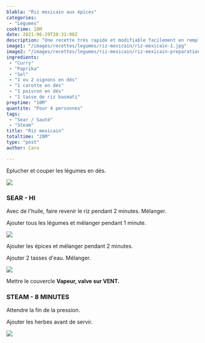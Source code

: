 ```yaml
---
blabla: "Riz mexicain aux épices"
categories:
 - "Légumes"
cooktime: 10M
date: 2021-06-29T20:31:00Z
description: "Une recette très rapide et modifiable facilement en remplaçant les légumes ou les épices"
image1: "/images/recettes/legumes/riz-mexicain/riz-mexicain-1.jpg"
image2: "/images/recettes/legumes/riz-mexicain/riz-mexicain-preparation-3.jpg"
ingredients: 
 - "Curry"
 - "Paprika"
 - "Sel"
 - "1 ou 2 oignons en dés"
 - "1 carotte en dés"
 - "1 poivron en dés"
 - "1 tasse de riz basmati"
preptime: "10M"
quantite: "Pour 4 personnes"
tags:
 - "Sear / Sauté"
 - "Steam"
title: "Riz mexicain"
totaltime: "20M"
type: "post"
author: Caro

---
```

Eplucher et couper les légumes en dés.

![](/images/recettes/legumes/riz-mexicain/riz-mexicain-preparation-4.jpg)

### SEAR - HI

Avec de l'huile, faire revenir le riz pendant 2 minutes. Mélanger.

Ajouter tous les légumes et mélanger pendant 1 minute.

![](/images/recettes/legumes/riz-mexicain/riz-mexicain-preparation-5-1.jpg)

Ajouter les épices et mélanger pendant 2 minutes.

Ajouter 2 tasses d'eau. Mélanger.

![](/images/recettes/legumes/riz-mexicain/riz-mexicain-preparation-7.jpg)

Mettre le couvercle **Vapeur, valve sur VENT.**

### STEAM - 8 MINUTES

Attendre la fin de la pression.

Ajouter les herbes avant de servir.

![](/images/recettes/legumes/riz-mexicain/riz-mexicain-preparation-8.jpg)